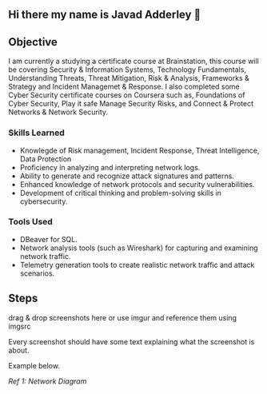 ## Hi there my name is Javad Adderley 👋

 
## Objective


I am currently a studying a certificate course at Brainstation, this course will be covering Security & Information Systems, Technology Fundamentals, Understanding Threats, Threat Mitigation, Risk & Analysis, Frameworks & Strategy and Incident Managemet & Response. I also completed some Cyber Security certificate courses on Coursera such as, Foundations of Cyber Security, Play it safe Manage Security Risks, and Connect & Protect Networks & Network Security.
### Skills Learned

- Knowlegde of Risk management, Incident Response, Threat Intelligence, Data Protection
- Proficiency in analyzing and interpreting network logs.
- Ability to generate and recognize attack signatures and patterns.
- Enhanced knowledge of network protocols and security vulnerabilities.
- Development of critical thinking and problem-solving skills in cybersecurity.

### Tools Used

- DBeaver for SQL.
- Network analysis tools (such as Wireshark) for capturing and examining network traffic.
- Telemetry generation tools to create realistic network traffic and attack scenarios.

## Steps
drag & drop screenshots here or use imgur and reference them using imgsrc

Every screenshot should have some text explaining what the screenshot is about.

Example below.

*Ref 1: Network Diagram*
